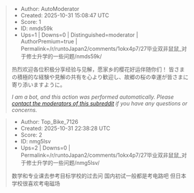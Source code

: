 > - Author: AutoModerator
> - Created: 2025-10-31 15:08:47 UTC
> - Score: 1
> - ID: nmds59k
> - Ups=1 | Downs=0 | Distinguished=moderator | AuthorPremium=true | Permalink=/r/runtoJapan2/comments/1okx4p7/27毕业双非鼠鼠_对于修士升学的一些问题/nmds59k/
>
> 热烈欢迎各位积极分享经验与见解，愿家乡的樱花好运伴随你们！
> 皆さまの積極的な経験や見解の共有を心より歓迎し、故郷の桜の幸運が皆さまに寄り添いますように。
> 
> *I am a bot, and this action was performed automatically. Please [contact the moderators of this subreddit](/message/compose/?to=/r/runtoJapan2) if you have any questions or concerns.*

> - Author: Top_Bike_7126
> - Created: 2025-10-31 22:38:28 UTC
> - Score: 2
> - ID: nmg5lsv
> - Ups=2 | Downs=0 | Permalink=/r/runtoJapan2/comments/1okx4p7/27毕业双非鼠鼠_对于修士升学的一些问题/nmg5lsv/
>
> 数学和专业课去参考目标学校的过去问 国内初试一般都是考电路吧 但日本学校很喜欢考电磁场
